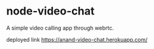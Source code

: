 # node-video-chat

A simple video calling app through webrtc.

deployed link
https://anand-video-chat.herokuapp.com/
